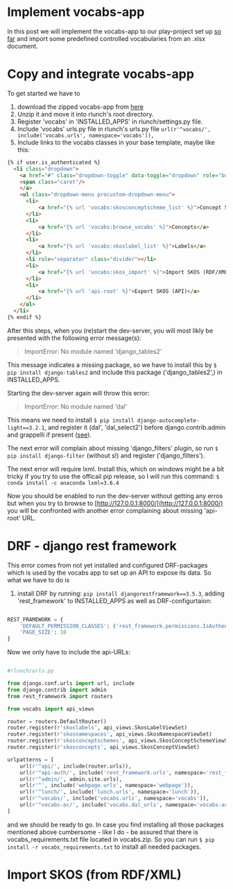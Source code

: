 # Implement vocabs-app
In this post we will implement the vocabs-app to our play-project set up [so far](../part-3-a-custom-app) and import some predefined controlled vocabularies from an .xlsx document.

# Copy and integrate vocabs-app

To get started we have to

1. download the zipped vocabs-app from [here]((https://github.com/csae8092/posts/raw/master/django-generic-apps/downloads/vocabs.zip))
2. Unzip it and move it into rlunch's root directory.
3. Register 'vocabs' in 'INSTALLED_APPS' in rlunch/settings.py file.
4. Include 'vocabs' urls.py file in rlunch's urls.py file `url(r'^vocabs/', include('vocabs.urls', namespace='vocabs')),`
5. Include links to the vocabs classes in your base template, maybe like this:

```html
{% if user.is_authenticated %}
  <li class="dropdown">
    <a href="#" class="dropdown-toggle" data-toggle="dropdown" role="button" aria-haspopup="true" aria-expanded="false">Vocabs Curation
    <span class="caret"/>
    </a>
    <ul class="dropdown-menu procustom-dropdown-menu">
      <li>
          <a href="{% url 'vocabs:skosconceptscheme_list' %}">Concept Schemes</a>
      </li>
      <li>
          <a href="{% url 'vocabs:browse_vocabs' %}">Concepts</a>
      </li>
      <li>
          <a href="{% url 'vocabs:skoslabel_list' %}">Labels</a>
      </li>
      <li role="separator" class="divider"></li>
      <li>
          <a href="{% url 'vocabs:skos_import' %}">Import SKOS (RDF/XML)</a>
      </li>
      <li>
          <a href="{% url 'api-root' %}">Export SKOS (API)</a>
      </li>
    </ul>
  </li>
{% endif %}

```

After this steps, when you (re)start the dev-server, you will most likly be presented with the following error message(s):

> ImportError: No module named 'django_tables2'

This message indicates a missing package, so we have to install this by `$ pip install django-tables2` and include this package ('django_tables2',) in INSTALLED_APPS.

Starting the dev-server again will throw this error:

> ImportError: No module named 'dal'

This means we need to install `$ pip install django-autocomplete-light==3.2.1`, and register it (dal', 'dal_select2') before django.contrib.admin and grappelli if present ([see](https://django-autocomplete-light.readthedocs.io/en/master/install.html)).

The next error will complain about missing 'django_filters' plugin, so run `$ pip install django-filter` (without s!) and register ('django_filters').

The next error will require lxml. Install this, which on windows might be a bit tricky if you try to use the officail pip release, so I will run this command: `$ conda install -c anaconda lxml=3.6.4`

Now you should be enabled to run the dev-server without getting any erros but when you try to browse to [http://127.0.0.1:8000/](http://127.0.0.1:8000/) you will be confronted with another error complaining about missing 'api-root' URL.

# DRF - django rest framework

This error comes from not yet installed and configured DRF-packages which is used by the vocabs app to set up an API to expose its data.
So what we have to do is

1. install DRF by running: `pip install djangorestframework==3.5.3`, adding 'rest_framework' to INSTALLED_APPS as well as DRF-configurtaion:

```python

REST_FRAMEWORK = {
    'DEFAULT_PERMISSION_CLASSES': ('rest_framework.permissions.IsAuthenticatedOrReadOnly',),
    'PAGE_SIZE': 10
}

```

Now we only have to include the api-URLs:

```python

#rlunch/urls.py

from django.conf.urls import url, include
from django.contrib import admin
from rest_framework import routers

from vocabs import api_views

router = routers.DefaultRouter()
router.register(r'skoslabels', api_views.SkosLabelViewSet)
router.register(r'skosnamespaces', api_views.SkosNamespaceViewSet)
router.register(r'skosconceptschemes', api_views.SkosConceptSchemeViewSet)
router.register(r'skosconcepts', api_views.SkosConceptViewSet)

urlpatterns = [
    url(r'^api/', include(router.urls)),
    url(r'^api-auth/', include('rest_framework.urls', namespace='rest_framework')),
    url(r'^admin/', admin.site.urls),
    url(r'^', include('webpage.urls', namespace='webpage')),
    url(r'^lunch/', include('lunch.urls', namespace='lunch')),
    url(r'^vocabs/', include('vocabs.urls', namespace='vocabs')),
    url(r'^vocabs-ac/', include('vocabs.dal_urls', namespace='vocabs-ac')),
]


```

and we should be ready to go.
In case you find installing all those packages mentioned above cumbersome - like I do - be assured that there is vocabs_requirements.txt file located in vocabs.zip. So you can run `$ pip install -r vocabs_requirements.txt` to install all needed packages.

# Import SKOS (from RDF/XML)
